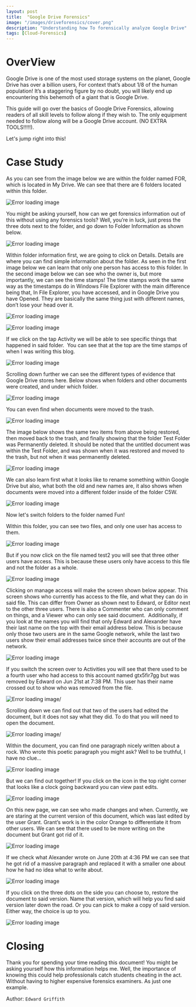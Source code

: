 ```yaml
---
layout: post
title:  "Google Drive Forensics"
image: "/images/driveforensics/cover.png"
description: "Understanding how To forensically analyze Google Drive"
tags: [Cloud-Forensics]  
---
```


# OverView

Google Drive is one of the most used storage systems on the planet, Google Drive has over a billion users, For context that’s about 1/8 of the human population! It’s a staggering figure by no doubt, you will likely end up encountering this behemoth of a giant that is Google Drive.

This guide will go over the basics of Google Drive Forensics, allowing readers of all skill levels to follow along if they wish to. The only equipment needed to follow along will be a Google Drive account. (NO EXTRA TOOLS!!!!!).

Let's jump right into this! 


# Case Study

As you can see from the image below we are within the folder named FOR, which is located in My Drive. We can see that there are 6 folders located within this folder.

![Error loading image](/images/driveforensics/image1.png)

You might be asking yourself, how can we get forensics information out of this without using any forensics tools? Well, you’re in luck, just press the three dots next to the folder, and go down to Folder Information as shown below.

![Error loading image](/images/driveforensics/image2.png)

Within folder information first, we are going to click on Details. Details are where you can find simple information about the folder. As seen in the first image below we can learn that only one person has access to this folder. In the second image below we can see who the owner is, but more importantly, we can see the time stamps! The time stamps work the same way as the timestamps do in Windows File Explorer with the main difference being that, In File Explorer, you have accessed, and in Google Drive you have Opened. They are basically the same thing just with different names, don’t lose your head over it.

![Error loading image](/images/driveforensics/image3.png)

![Error loading image](/images/driveforensics/image4.png)

If we click on the tap Activity we will be able to see specific things that happened in said folder.  You can see that at the top are the time stamps of when I was writing this blog.

![Error loading image](/images/driveforensics/image5.png)

Scrolling down further we can see the different types of evidence that Google Drive stores here. Below shows when folders and other documents were created, and under which folder.

![Error loading image](/images/driveforensics/image6.png)

You can even find when documents were moved to the trash.

![Error loading image](/images/driveforensics/image7.png)

The image below shows the same two items from above being restored, then moved back to the trash, and finally showing that the folder Test Folder was Permanently deleted. It should be noted that the untitled document was within the Test Folder, and was shown when it was restored and moved to the trash, but not when it was permanently deleted.

![Error loading image](/images/driveforensics/image8.png)

We can also learn first what it looks like to rename something within Google Drive but also, what both the old and new names are, it also shows when documents were moved into a different folder inside of the folder C5W.

![Error loading image](/images/driveforensics/image9.png)

Now let's switch folders to the folder named Fun!

Within this folder, you can see two files, and only one user has access to them.

![Error loading image](/images/driveforensics/image10.png)

But if you now click on the file named test2 you will see that three other users have access. This is because these users only have access to this file and not the folder as a whole.

![Error loading image](/images/driveforensics/image11.png)

Clicking on manage access will make the screen shown below appear. This screen shows who currently has access to the file, and what they can do in said file. This can differ from Owner as shown next to Edward, or Editor next to the other three users. There is also a Commenter who can only comment on things, and a Viewer who can only see said document.  Additionally, if you look at the names you will find that only Edward and Alexander have their last name on the top with their email address below. This is because only those two users are in the same Google network, while the last two users show their email addresses twice since their accounts are out of the network. 

![Error loading image](/images/driveforensics/image12.png)

If you switch the screen over to Activities you will see that there used to be a fourth user who had access to this account named gtx5fir7gg but was removed by Edward on Jun 21st at 7:38 PM. This user has their name crossed out to show who was removed from the file.

![Error loading image](/images/driveforensics/image13.png)/

Scrolling down we can find out that two of the users had edited the document, but it does not say what they did. To do that you will need to open the document. 

![Error loading image](/images/driveforensics/image14.png)/

Within the document, you can find one paragraph nicely written about a rock. Who wrote this poetic paragraph you might ask? Well to be truthful, I have no clue…

![Error loading image](/images/driveforensics/image15.png)

But we can find out together! If you click on the icon in the top right corner that looks like a clock going backward you can view past edits. 

![Error loading image](/images/driveforensics/image16.png)

On this new page, we can see who made changes and when. Currently, we are staring at the current version of this document, which was last edited by the user Grant. Grant’s work is in the color Orange to differentiate it from other users. We can see that there used to be more writing on the document but Grant got rid of it. 

![Error loading image](/images/driveforensics/image17.png)

If we check what Alexander wrote on June 20th at 4:36 PM we can see that he got rid of a massive paragraph and replaced it with a smaller one about how he had no idea what to write about.

![Error loading image](/images/driveforensics/image18.png)

If you click on the three dots on the side you can choose to, restore the document to said version. Name that version, which will help you find said version later down the road. Or you can pick to make a copy of said version. Either way, the choice is up to you. 

![Error loading image](/images/driveforensics/image19.png)

# Closing

Thank you for spending your time reading this document! You might be asking yourself how this information helps me. Well, the importance of knowing this could help professionals catch students cheating in the act. Without having to higher expensive forensics examiners. As just one example.

Author: `Edward Griffith`